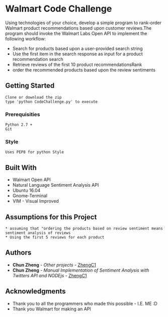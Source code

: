 # Walmart Code Challenge

Using technologies of your choice, develop a simple program to rank-order Walmart product recommendations based upon customer reviews.The program should invoke the Walmart Labs Open API to implement the following workflow:

* Search for products based upon a user-provided search string
* Use the first item in the search response as input for a product recommendation search
* Retrieve reviews of the first 10 product recommendationsRank
* order the recommended products based upon the review sentiments

## Getting Started

```
Clone or download the zip
type 'python CodeChallenge.py' to execute

```

### Prerequisities

```
Python 2.7 +
Git
```
### Style

```
Uses PEP8 for python Style
```
## Built With

* Walmart Open API
* Natural Language Sentiment Analysis API
* Ubuntu 16.04
* Gnome-Terminal
* VIM - Visual Improved

## Assumptions for this Project

```
* assuming that "ordering the products based on review sentiment means sentiment analysis of reviews
* Using the first 5 reviews for each product

```

## Authors

* **Chun Zheng** - *Other projects* - [ZhengC1](https://github.com/ZhengC1?tab=repositories)
* **Chun Zheng** - *Manual Implementation of Sentiment Analysis with Twitters API and NODEjs* - [ZhengC1](https://github.com/ZhengC1/site_bias)


## Acknowledgments

* Thank you to all the programmers who made this possible - I.E. ME :D
* Thank you Walmart for making an API
